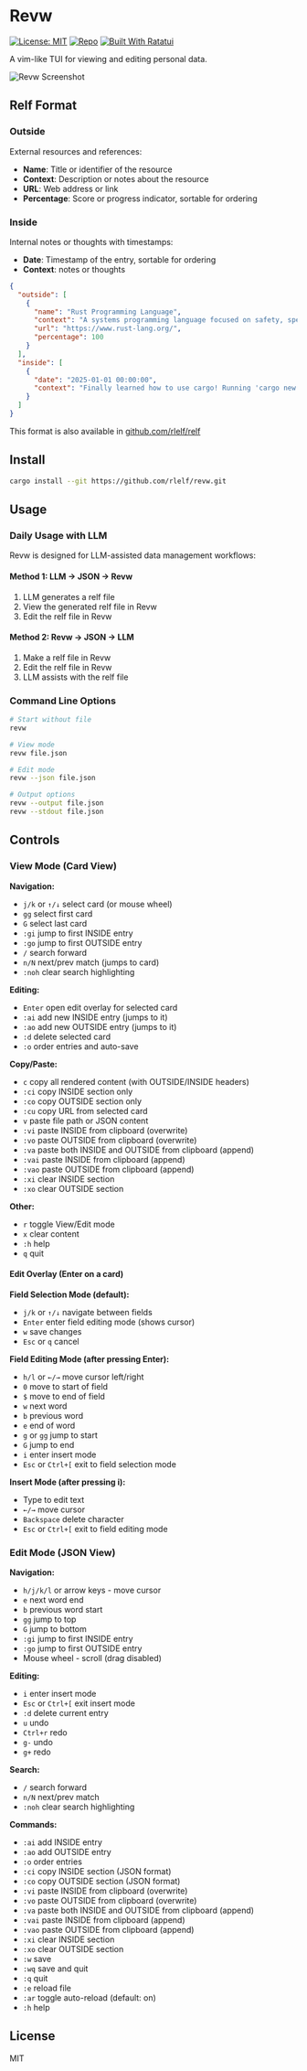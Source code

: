 # Revw

[![License: MIT](https://img.shields.io/badge/License-MIT-blue.svg)](https://opensource.org/licenses/MIT)
[![Repo](https://img.shields.io/badge/repo-rlelf%2Frevw-blue?logo=github)](https://github.com/rlelf/revw)
[![Built With Ratatui](https://img.shields.io/badge/Built_With_Ratatui-000?logo=ratatui&logoColor=fff)](https://ratatui.rs/)

A vim-like TUI for viewing and editing personal data.

![Revw Screenshot](assets/revw.png)

## Relf Format

### Outside
External resources and references:
- **Name**: Title or identifier of the resource
- **Context**: Description or notes about the resource
- **URL**: Web address or link
- **Percentage**: Score or progress indicator, sortable for ordering

### Inside
Internal notes or thoughts with timestamps:
- **Date**: Timestamp of the entry, sortable for ordering
- **Context**: notes or thoughts

```json
{
  "outside": [
    {
      "name": "Rust Programming Language",
      "context": "A systems programming language focused on safety, speed, and concurrency.",
      "url": "https://www.rust-lang.org/",
      "percentage": 100
    }
  ],
  "inside": [
    {
      "date": "2025-01-01 00:00:00",
      "context": "Finally learned how to use cargo! Running 'cargo new my_project' creates such a clean project structure."
    }
  ]
}
```

This format is also available in [github.com/rlelf/relf](https://github.com/rlelf/relf)

## Install

```bash
cargo install --git https://github.com/rlelf/revw.git
```

## Usage

### Daily Usage with LLM
Revw is designed for LLM-assisted data management workflows:

#### Method 1: LLM → JSON → Revw
1. LLM generates a relf file
2. View the generated relf file in Revw
3. Edit the relf file in Revw

#### Method 2: Revw → JSON → LLM
1. Make a relf file in Revw
2. Edit the relf file in Revw
3. LLM assists with the relf file

### Command Line Options
```bash
# Start without file
revw

# View mode
revw file.json

# Edit mode
revw --json file.json

# Output options
revw --output file.json
revw --stdout file.json
```

## Controls

### View Mode (Card View)
**Navigation:**
- `j/k` or `↑/↓` select card (or mouse wheel)
- `gg` select first card
- `G` select last card
- `:gi` jump to first INSIDE entry
- `:go` jump to first OUTSIDE entry
- `/` search forward
- `n/N` next/prev match (jumps to card)
- `:noh` clear search highlighting

**Editing:**
- `Enter` open edit overlay for selected card
- `:ai` add new INSIDE entry (jumps to it)
- `:ao` add new OUTSIDE entry (jumps to it)
- `:d` delete selected card
- `:o` order entries and auto-save

**Copy/Paste:**
- `c` copy all rendered content (with OUTSIDE/INSIDE headers)
- `:ci` copy INSIDE section only
- `:co` copy OUTSIDE section only
- `:cu` copy URL from selected card
- `v` paste file path or JSON content
- `:vi` paste INSIDE from clipboard (overwrite)
- `:vo` paste OUTSIDE from clipboard (overwrite)
- `:va` paste both INSIDE and OUTSIDE from clipboard (append)
- `:vai` paste INSIDE from clipboard (append)
- `:vao` paste OUTSIDE from clipboard (append)
- `:xi` clear INSIDE section
- `:xo` clear OUTSIDE section

**Other:**
- `r` toggle View/Edit mode
- `x` clear content
- `:h` help
- `q` quit

#### Edit Overlay (Enter on a card)
**Field Selection Mode (default):**
- `j/k` or `↑/↓` navigate between fields
- `Enter` enter field editing mode (shows cursor)
- `w` save changes
- `Esc` or `q` cancel

**Field Editing Mode (after pressing Enter):**
- `h/l` or `←/→` move cursor left/right
- `0` move to start of field
- `$` move to end of field
- `w` next word
- `b` previous word
- `e` end of word
- `g` or `gg` jump to start
- `G` jump to end
- `i` enter insert mode
- `Esc` or `Ctrl+[` exit to field selection mode

**Insert Mode (after pressing i):**
- Type to edit text
- `←/→` move cursor
- `Backspace` delete character
- `Esc` or `Ctrl+[` exit to field editing mode

### Edit Mode (JSON View)
**Navigation:**
- `h/j/k/l` or arrow keys - move cursor
- `e` next word end
- `b` previous word start
- `gg` jump to top
- `G` jump to bottom
- `:gi` jump to first INSIDE entry
- `:go` jump to first OUTSIDE entry
- Mouse wheel - scroll (drag disabled)

**Editing:**
- `i` enter insert mode
- `Esc` or `Ctrl+[` exit insert mode
- `:d` delete current entry
- `u` undo
- `Ctrl+r` redo
- `g-` undo
- `g+` redo

**Search:**
- `/` search forward
- `n/N` next/prev match
- `:noh` clear search highlighting

**Commands:**
- `:ai` add INSIDE entry
- `:ao` add OUTSIDE entry
- `:o` order entries
- `:ci` copy INSIDE section (JSON format)
- `:co` copy OUTSIDE section (JSON format)
- `:vi` paste INSIDE from clipboard (overwrite)
- `:vo` paste OUTSIDE from clipboard (overwrite)
- `:va` paste both INSIDE and OUTSIDE from clipboard (append)
- `:vai` paste INSIDE from clipboard (append)
- `:vao` paste OUTSIDE from clipboard (append)
- `:xi` clear INSIDE section
- `:xo` clear OUTSIDE section
- `:w` save
- `:wq` save and quit
- `:q` quit
- `:e` reload file
- `:ar` toggle auto-reload (default: on)
- `:h` help

## License

MIT
